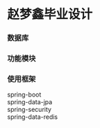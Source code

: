 # 赵梦鑫毕业设计
### 数据库
### 功能模块
### 使用框架
spring-boot  
spring-data-jpa  
spring-security  
spring-data-redis